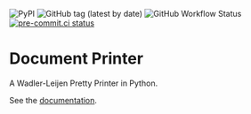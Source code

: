 ![PyPI](https://img.shields.io/pypi/v/doc-printer)
![GitHub tag (latest by date)](https://img.shields.io/github/v/tag/wenkokke/py-doc-printer)
![GitHub Workflow Status](https://github.com/wenkokke/py-doc-printer/actions/workflows/ci.yml/badge.svg)
[![pre-commit.ci status](https://results.pre-commit.ci/badge/github/wenkokke/py-doc-printer/dev.svg)](https://results.pre-commit.ci/latest/github/wenkokke/py-doc-printer/dev)

# Document Printer

A Wadler-Leijen Pretty Printer in Python.

See the [documentation](https://wenkokke.github.io/py-doc-printer/).
